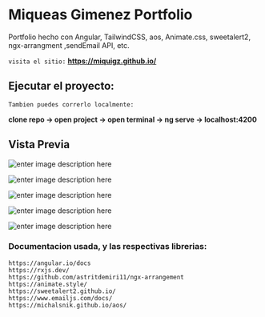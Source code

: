 # Miqueas Gimenez Portfolio
Portfolio hecho con Angular, TailwindCSS, aos, Animate.css, sweetalert2, ngx-arrangment ,sendEmail API, etc.

``` visita el sitio: ```
**https://miquigz.github.io/**

## Ejecutar el proyecto:
``Tambien puedes correrlo localmente:``

**clone repo -> open project -> open terminal -> ng serve -> localhost:4200**

## Vista Previa
![enter image description here](https://i.postimg.cc/Y2QN9hV0/portfolio1.webp)

![enter image description here](https://i.postimg.cc/jdXzHBRr/portfolio2.webp)

![enter image description here](https://i.postimg.cc/x11LtgdN/portfolio3.webp)

![enter image description here](https://i.postimg.cc/gkdV6GFD/portfolio4.webp)

![enter image description here](https://i.postimg.cc/Fzb0nBc3/portfolio5.webp)


### Documentacion usada, y las respectivas librerias:
```
https://angular.io/docs
https://rxjs.dev/
https://github.com/astritdemiri11/ngx-arrangement
https://animate.style/
https://sweetalert2.github.io/
https://www.emailjs.com/docs/
https://michalsnik.github.io/aos/
```